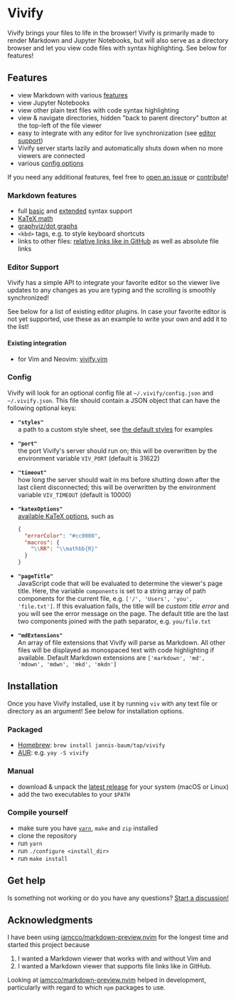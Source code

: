 # Vivify

Vivify brings your files to life in the browser! Vivify is primarily made to
render Markdown and Jupyter Notebooks, but will also serve as a directory
browser and let you view code files with syntax highlighting. See below for
features!

## Features

- view Markdown with various [features](#markdown-features)
- view Jupyter Notebooks
- view other plain text files with code syntax highlighting
- view & navigate directories, hidden "back to parent directory" button at the
  top-left of the file viewer
- easy to integrate with any editor for live synchronization (see [editor
  support](#editor-support))
- Vivify server starts lazily and automatically shuts down when no more viewers
  are connected
- various [config options](#config)
  
If you need any additional features, feel free to [open an
issue](https://github.com/jannis-baum/vivify/issues/new/choose) or
[contribute](CONTRIBUTING.md)!

### Markdown features

- full [basic](https://www.markdownguide.org/basic-syntax/) and
  [extended](https://www.markdownguide.org/extended-syntax/) syntax support
- [KaTeX math](https://katex.org)
- [graphviz/dot graphs](https://graphviz.org/doc/info/lang.html)
- `<kbd>` tags, e.g. to style keyboard shortcuts
- links to other files: [relative links like in
  GitHub](https://docs.github.com/en/get-started/writing-on-github/getting-started-with-writing-and-formatting-on-github/basic-writing-and-formatting-syntax#relative-links)
  as well as absolute file links

### Editor Support

Vivify has a simple API to integrate your favorite editor so the viewer live
updates to any changes as you are typing and the scrolling is smoothly
synchronized!

See below for a list of existing editor plugins. In case your favorite editor is
not yet supported, use these as an example to write your own and add it to the
list!

#### Existing integration

- for Vim and Neovim: [vivify.vim](https://github.com/jannis-baum/vivify.vim)

### Config

Vivify will look for an optional config file at `~/.vivify/config.json` and
`~/.vivify.json`. This file should contain a JSON object that can have the
following optional keys:

- **`"styles"`**\
  a path to a custom style sheet, see [the default
  styles](./static/) for examples
- **`"port"`**\
  the port Vivify's server should run on; this will be overwritten by
  the environment variable `VIV_PORT` (default is 31622)
- **`"timeout"`**\
  how long the server should wait in ms before shutting down after
  the last client disconnected; this will be overwritten by the environment
  variable `VIV_TIMEOUT` (default is 10000)
- **`"katexOptions"`**\
  [available KaTeX options](https://katex.org/docs/options.html), such as

  ```json
  {
    "errorColor": "#cc0000",
    "macros": {
      "\\RR": "\\mathbb{R}"
    }
  }
  ```

- **`"pageTitle"`**\
  JavaScript code that will be evaluated to determine the viewer's page title.
  Here, the variable `components` is set to a string array of path components
  for the current file, e.g. `['/', 'Users', 'you', 'file.txt']`. If this
  evaluation fails, the title will be *custom title error* and you will see the
  error message on the page. The default title are the last two components
  joined with the path separator, e.g.  `you/file.txt`
- **`"mdExtensions"`**\
  An array of file extensions that Vivify will parse as Markdown. All other
  files will be displayed as monospaced text with code highlighting if
  available. Default Markdown extensions are `['markdown', 'md', 'mdown',
  'mdwn', 'mkd', 'mkdn']`

## Installation

Once you have Vivify installed, use it by running `viv` with any text file or
directory as an argument! See below for installation options.

### Packaged

- [Homebrew](https://brew.sh): `brew install jannis-baum/tap/vivify`
- [AUR](https://aur.archlinux.org/packages/vivify): e.g. `yay -S vivify`

### Manual

- download & unpack the [latest
  release](https://github.com/jannis-baum/vivify/releases) for your system
  (macOS or Linux)
- add the two executables to your `$PATH`

### Compile yourself

- make sure you have [`yarn`](https://yarnpkg.com), `make` and `zip` installed
- clone the repository
- run `yarn`
- run `./configure <install_dir>`
- run `make install`

## Get help

Is something not working or do you have any questions? [Start a
discussion!](https://github.com/jannis-baum/vivify/discussions/new?category=q-a)

## Acknowledgments

I have been using
[iamcco/markdown-preview.nvim](https://github.com/iamcco/markdown-preview.nvim)
for the longest time and started this project because

1. I wanted a Markdown viewer that works with and without Vim and
2. I wanted a Markdown viewer that supports file links like in GitHub.

Looking at
[iamcco/markdown-preview.nvim](https://github.com/iamcco/markdown-preview.nvim)
helped in development, particularly with regard to which `npm` packages to use.
